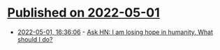 # [Published on 2022-05-01](index.md)

* [2022-05-01, 16:36:06](https://news.ycombinator.com/item?id=31226391) - [Ask HN: I am losing hope in humanity. What should I do?](https://news.ycombinator.com/item?id=31226391)
